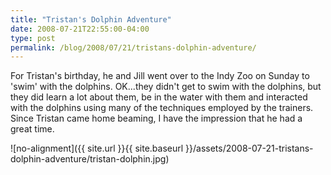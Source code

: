 ```yaml
---
title: "Tristan's Dolphin Adventure"
date: 2008-07-21T22:55:00-04:00
type: post
permalink: /blog/2008/07/21/tristans-dolphin-adventure/
---
```

For Tristan's birthday, he and Jill went over to the Indy Zoo on Sunday to 'swim' with the dolphins. OK...they didn't get to swim with the dolphins, but they did learn a lot about them, be in the water with them and interacted with the dolphins using many of the techniques employed by the trainers. Since Tristan came home beaming, I have the impression that he had a great time.

![no-alignment]({{ site.url }}{{ site.baseurl }}/assets/2008-07-21-tristans-dolphin-adventure/tristan-dolphin.jpg)
